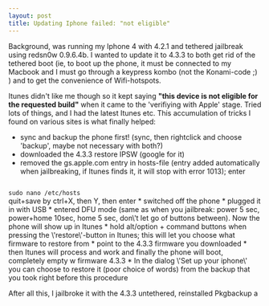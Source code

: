 ```yaml
---
layout: post
title: Updating Iphone failed: "not eligible"
---
```


Background, was running my Iphone 4 with 4.2.1 and tethered jailbreak using redsn0w 0.9.6.4b. I wanted to update it to 4.3.3 to both get rid of the tethered boot (ie, to boot up the phone, it must be connected to my Macbook and I must go through a keypress kombo (not the Konami-code ;) ) and to get the convenience of Wifi-hotspots.

Itunes didn\'t like me though so it kept saying <strong>\"this device is not eligible for the requested build\"</strong> when it came to the \'verifiying with Apple\' stage. Tried lots of things, and I had the latest Itunes etc. This accumulation of tricks I found on various sites is what finally helped:

* sync and backup the phone first! (sync, then rightclick and choose \'backup\', maybe not necessary with both?)
* downloaded the 4.3.3 restore IPSW (google for it)
* removed the gs.apple.com entry in hosts-file (entry added automatically when jailbreaking, if Itunes finds it, it will stop with error 1013); enter
<code>
sudo nano /etc/hosts
</code> 
quit+save by ctrl+X, then Y, then enter
* switched off the phone
* plugged it in with USB
* entered DFU mode (same as when you jailbreak: power 5 sec, power+home 10sec, home 5 sec, don\'t let go of buttons between). Now the phone will show up in Itunes
* hold alt/option + command buttons when pressing the \'restore\'-button in Itunes; this will let you choose what firmware to restore from
* point to the 4.3.3 firmware you downloaded
* then Itunes will process and work and finally the phone will boot, completely empty w firmware 4.3.3
* In the dialog \'Set up your iphone\' you can choose to restore it (poor choice of words) from the backup that you took right before this procedure

After all this, I jailbroke it with the 4.3.3 untethered, reinstalled Pkgbackup a